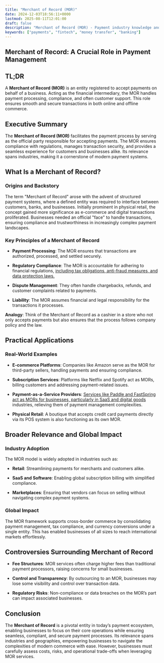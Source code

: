 ```yaml
---
title: "Merchant of Record (MOR)"
date: 2024-12-03T18:56:11+0000
lastmod: 2025-08-11T12:01:00
draft: false
description: "Merchant of Record (MOR) - Payment industry knowledge and insights"
keywords: ["payments", "fintech", "money transfer", "banking"]
---
```


## Merchant of Record: A Crucial Role in Payment Management

## TL;DR

A **Merchant of Record (MOR)** is an entity registered to accept payments on behalf of a business. Acting as the financial intermediary, the MOR handles payment processing, compliance, and often customer support. This role ensures smooth and secure transactions in both online and offline commerce.

## Executive Summary

The **Merchant of Record (MOR)** facilitates the payment process by serving as the official party responsible for accepting payments. The MOR ensures compliance with regulations, manages transaction security, and provides a seamless experience for customers and businesses alike. Its relevance spans industries, making it a cornerstone of modern payment systems.

## What Is a Merchant of Record?

### Origins and Backstory

The term "Merchant of Record" arose with the advent of structured payment systems, where a defined entity was required to interface between customers, banks, and businesses. Initially prominent in physical retail, the concept gained more significance as e-commerce and digital transactions proliferated. Businesses needed an official "face" to handle transactions, ensuring compliance and trustworthiness in increasingly complex payment landscapes.

### Key Principles of a Merchant of Record

- **Payment Processing**: The MOR ensures that transactions are authorized, processed, and settled securely.

- **Regulatory Compliance**: The MOR is accountable for adhering to financial regulations, [including tax obligations, anti-fraud measures, and data protection laws.](https://faisalkhanllc.xyz/resources/payments-wiki/c/compliance-policies-procedures/)

- **Dispute Management**: They often handle chargebacks, refunds, and customer complaints related to payments.

- **Liability**: The MOR assumes financial and legal responsibility for the transactions it processes.

**Analogy**: Think of the Merchant of Record as a cashier in a store who not only accepts payments but also ensures that the process follows company policy and the law.

## Practical Applications

### Real-World Examples

- **E-commerce Platforms**: Companies like Amazon serve as the MOR for third-party sellers, handling payments and ensuring compliance.

- **Subscription Services**: Platforms like Netflix and Spotify act as MORs, billing customers and addressing payment-related issues.

- **Payment-as-a-Service Providers**: [Services like Paddle and FastSpring act as MORs for businesses, particularly in SaaS and digital goods](https://faisalkhanllc.xyz/resources/payments-wiki/p/payments-as-a-service-paas/) industries, relieving them of payment management complexities.

- **Physical Retail**: A boutique that accepts credit card payments directly via its POS system is also functioning as its own MOR.

## Broader Relevance and Global Impact

### Industry Adoption

The MOR model is widely adopted in industries such as:

- **Retail**: Streamlining payments for merchants and customers alike.

- **SaaS and Software**: Enabling global subscription billing with simplified compliance.

- **Marketplaces**: Ensuring that vendors can focus on selling without navigating complex payment systems.

### Global Impact

The MOR framework supports cross-border commerce by consolidating payment management, tax compliance, and currency conversions under a single entity. This has enabled businesses of all sizes to reach international markets effortlessly.

## Controversies Surrounding Merchant of Record

- **Fee Structures**: MOR services often charge higher fees than traditional payment processors, raising concerns for small businesses.

- **Control and Transparency**: By outsourcing to an MOR, businesses may lose some visibility and control over transaction data.

- **Regulatory Risks**: Non-compliance or data breaches on the MOR’s part can impact associated businesses.

## Conclusion

The **Merchant of Record** is a pivotal entity in today’s payment ecosystem, enabling businesses to focus on their core operations while ensuring seamless, compliant, and secure payment processes. Its relevance spans industries and geographies, empowering businesses to navigate the complexities of modern commerce with ease. However, businesses must carefully assess costs, risks, and operational trade-offs when leveraging MOR services.